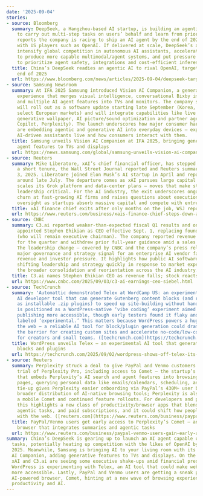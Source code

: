 ```yaml
---
date: '2025-09-04'
stories:
- source: Bloomberg
  summary: DeepSeek, a Hangzhou-based AI startup, is building an agentic model designed
    to carry out multi-step tasks on users’ behalf and learn from prior actions. Bloomberg
    reports the company is racing to ship an AI agent by the end of 2025 to compete
    with US players such as OpenAI. If delivered at scale, DeepSeek’s agent push could
    intensify global competition in autonomous AI assistants, accelerate China’s push
    to produce more capable multimodal/agent systems, and put pressure on incumbents
    to prioritize agent safety, integrations and cost-efficient inference.
  title: China’s DeepSeek readies an agentic AI to rival OpenAI, targets release by
    end of 2025
  url: https://www.bloomberg.com/news/articles/2025-09-04/deepseek-targets-ai-agent-release-by-end-of-year-to-rival-openai
- source: Samsung Newsroom
  summary: At IFA 2025 Samsung introduced Vision AI Companion, a generative-AI powered
    experience that merges visual intelligence, conversational Bixby improvements
    and multiple AI agent features into TVs and monitors. The company says the feature
    will roll out as a software update starting late September (Korea, North America,
    select European markets) and will integrate capabilities like live translation,
    generative wallpaper, AI picture/sound optimization and partner agents (Microsoft
    Copilot, Perplexity). The launch underscores how major consumer hardware vendors
    are embedding agentic and generative AI into everyday devices — expanding where
    AI-driven assistants live and how consumers interact with them.
  title: Samsung unveils Vision AI Companion at IFA 2025, bringing generative AI and
    agent features to TVs and displays
  url: https://news.samsung.com/global/samsung-unveils-vision-ai-companion-at-ifa-2025-launching-a-new-era-of-ai-powered-displays
- source: Reuters
  summary: Mike Liberatore, xAI’s chief financial officer, has stepped down after
    a short tenure, the Wall Street Journal reported and Reuters summarized on Sept.
    3, 2025. Liberatore joined Elon Musk’s AI startup in April and reportedly left
    around late July. The departure comes as xAI pursues large capital raises and
    scales its Grok platform and data‑center plans — moves that make stable finance
    leadership critical. For the AI industry, the exit underscores ongoing executive
    churn at fast-growing AI firms and raises questions about execution risk and financial
    oversight as startups absorb massive capital and compete with entrenched players.
  title: xAI finance chief exits after only months on the job, WSJ reports
  url: https://www.reuters.com/business/xais-finance-chief-steps-down-after-few-months-job-wsj-reports-2025-09-03/
- source: CNBC
  summary: C3.ai reported weaker-than-expected fiscal Q1 results and on Sept. 3, 2025
    appointed Stephen Ehikian as CEO effective Sept. 1, replacing founder Thomas Siebel
    (who will remain executive chairman). The company reported revenue of about $70.3M
    for the quarter and withdrew prior full‑year guidance amid a sales reorganization.
    The leadership change — covered by CNBC and the company’s press release — is a
    major governance and strategy signal for an enterprise AI vendor facing slowing
    revenue and investor pressure. It highlights how public AI software firms are
    shifting leadership and strategy quickly in response to market expectations and
    the broader consolidation and reorientation across the AI industry.
  title: C3.ai names Stephen Ehikian CEO as revenue falls; stock reacts
  url: https://www.cnbc.com/2025/09/03/c3-ai-earnings-ceo-siebel.html
- source: TechCrunch
  summary: 'Automattic demonstrated Telex at WordCamp US: an experimental, prompt-driven
    AI developer tool that can generate Gutenberg content blocks (and return them
    as installable .zip plugins) to speed up site-building without hand-coding. Telex
    is positioned as a WordPress-native ‘vibe coding’ experiment aimed at making web
    publishing more accessible, though early testers found it flaky and it remains
    labeled ‘experimental.’ This matters because WordPress powers a huge share of
    the web — a reliable AI tool for block/plugin generation could dramatically lower
    the barrier for creating custom sites and accelerate no-code/low-code workflows
    for creators and small teams. ([techcrunch.com](https://techcrunch.com/2025/09/02/wordpress-shows-off-telex-its-experimental-ai-development-tool/))'
  title: WordPress unveils Telex — an experimental AI tool that generates Gutenberg
    blocks and plugins
  url: https://techcrunch.com/2025/09/02/wordpress-shows-off-telex-its-experimental-ai-development-tool/
- source: Reuters
  summary: Perplexity struck a deal to give PayPal and Venmo customers a 12-month
    trial of Perplexity Pro, including access to Comet — the startup’s AI-first browser
    that embeds Perplexity’s AI search and agent features into browsing (summarizing
    pages, querying personal data like emails/calendars, scheduling, and more). The
    tie-up gives Perplexity easier onboarding via PayPal’s 430M+ user base and signals
    broader distribution of AI-native browsing tools; Perplexity is also working on
    a mobile Comet and continued feature rollouts. For developers and power users
    this highlights a new class of productivity/browser apps that blend browsing,
    agentic tasks, and paid subscriptions, and it could shift how people interact
    with the web. ([reuters.com](https://www.reuters.com/business/paypal-venmo-users-gain-early-access-perplexitys-comet-ai-browser-2025-09-03/))
  title: PayPal/Venmo users get early access to Perplexity’s Comet — an AI-powered
    browser that integrates summaries and agentic tasks
  url: https://www.reuters.com/business/paypal-venmo-users-gain-early-access-perplexitys-comet-ai-browser-2025-09-03/
summary: China’s DeepSeek is gearing up to launch an AI agent capable of multi-step
  tasks, potentially heating up competition with the likes of OpenAI by the end of
  2025. Meanwhile, Samsung is bringing AI to your living room with its new Vision
  AI Companion, adding generative features to TVs and displays. On the business side,
  xAI and C3.ai are seeing some executive shake-ups amid financial pressures, while
  WordPress is experimenting with Telex, an AI tool that could make website creation
  more accessible. Lastly, PayPal and Venmo users are getting a sneak peek at Perplexity's
  AI-powered browser, Comet, hinting at a new wave of browsing experiences that blend
  productivity and AI.
---
```


<!-- Generated with AI web search 2025-09-04 13:11 UTC -->
